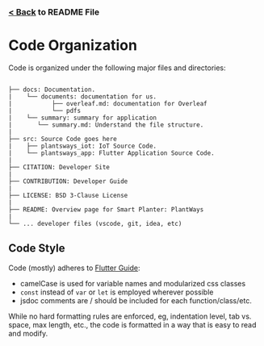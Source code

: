 ### [< Back](/README.md) to README File

# Code Organization

Code is organized under the following major files and directories:

```text

├── docs: Documentation.
|    └── documents: documentation for us.
|           ├── overleaf.md: documentation for Overleaf
|           └── pdfs
|    └── summary: summary for application
|       └── summary.md: Understand the file structure.
|
├── src: Source Code goes here
|    ├── plantsways_iot: IoT Source Code.
|    └── plantsways_app: Flutter Application Source Code.
|
├── CITATION: Developer Site
|
├── CONTRIBUTION: Developer Guide
|
├── LICENSE: BSD 3-Clause License
|
├── README: Overview page for Smart Planter: PlantWays
|
└── ... developer files (vscode, git, idea, etc)
```

## Code Style

Code (mostly) adheres to [Flutter Guide](https://docs.flutter.dev/):

- camelCase is used for variable names and modularized css classes
- `const` instead of `var` or `let` is employed wherever possible
- jsdoc comments are / should be included for each function/class/etc.

While no hard formatting rules are enforced, eg, indentation level, tab vs. space, max length, etc., the code is formatted in a way that is easy to read and modify.
